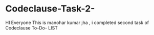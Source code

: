 # Codeclause-Task-2-


HI Everyone This is manohar kumar jha , i completed second task of Codeclause To-Do- LIST 
